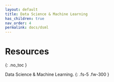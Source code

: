 ```yaml
---
layout: default
title: Data Science & Machine Learning
has_children: true
nav_order: 4
permalink: docs/dsml
---
```


# Resources
{: .no_toc }

Data Science & Machine Learning.
{: .fs-5 .fw-300 }

